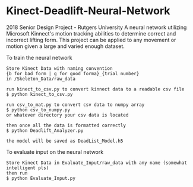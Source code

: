 # Kinect-Deadlift-Neural-Network

2018 Senior Design Project - Rutgers University
A neural network utilizing Microsoft Kinnect's motion tracking abilities to determine correct and incorrect
lifting form.  This project can be applied to any movement or motion given a large and varied enough
dataset.

To train the neural network

    Store Kinect Data with naming convention 
    {b for bad form | g for good forma}_{trial number}
    in /Skeleton_Data/raw_data

    run kinect_to_csv.py to convert kinnect data to a readable csv file
    $ python kinect_to_csv.py

    run csv_to_mat.py to convert csv data to numpy array
    $ python csv_to_numpy.py
    or whatever directory your csv data is located
    
    then once all the data is formatted correctly
    $ python Deadlift_Analyzer.py
    
    the model will be saved as DeadList_Model.h5


To evaluate input on the neural network

    Store Kinect Data in Evaluate_Input/raw_data with any name (somewhat intelligent pls)
    then run
    $ python Evaluate_Input.py 
